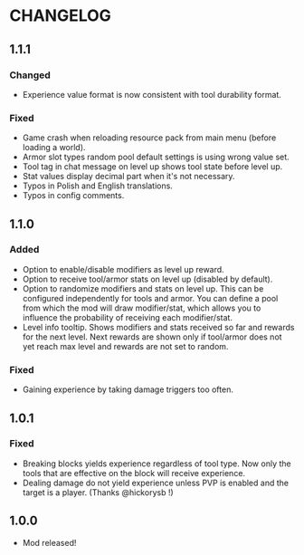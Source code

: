 # CHANGELOG
## 1.1.1
### Changed
- Experience value format is now consistent with tool durability format.
### Fixed
- Game crash when reloading resource pack from main menu (before loading a world).
- Armor slot types random pool default settings is using wrong value set.
- Tool tag in chat message on level up shows tool state before level up.
- Stat values display decimal part when it's not necessary.
- Typos in Polish and English translations.
- Typos in config comments.

## 1.1.0
### Added
- Option to enable/disable modifiers as level up reward.
- Option to receive tool/armor stats on level up (disabled by default).
- Option to randomize modifiers and stats on level up. This can be configured independently for tools and armor. You can define a pool from which the mod will draw modifier/stat, which allows you to influence the probability of receiving each modifier/stat.
- Level info tooltip. Shows modifiers and stats received so far and rewards for the next level. Next rewards are shown only if tool/armor does not yet reach max level and rewards are not set to random.
### Fixed
- Gaining experience by taking damage triggers too often.

## 1.0.1
### Fixed
- Breaking blocks yields experience regardless of tool type. Now only the tools that are effective on the block will receive experience.
- Dealing damage do not yield experience unless PVP is enabled and the target is a player. (Thanks @hickorysb !) 

## 1.0.0
- Mod released!